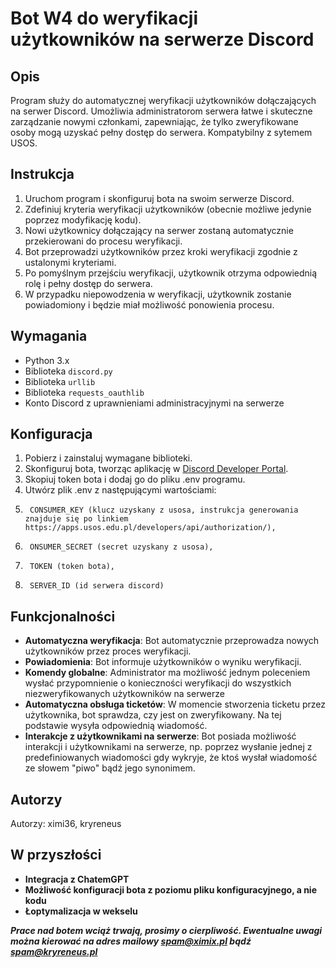 # Bot W4 do weryfikacji użytkowników na serwerze Discord

## Opis
Program służy do automatycznej weryfikacji użytkowników dołączających na serwer Discord. Umożliwia administratorom serwera łatwe i skuteczne zarządzanie nowymi członkami, zapewniając, że tylko zweryfikowane osoby mogą uzyskać pełny dostęp do serwera. Kompatybilny z sytemem USOS.

## Instrukcja
1. Uruchom program i skonfiguruj bota na swoim serwerze Discord.
2. Zdefiniuj kryteria weryfikacji użytkowników (obecnie możliwe jedynie poprzez modyfikację kodu).
3. Nowi użytkownicy dołączający na serwer zostaną automatycznie przekierowani do procesu weryfikacji.
4. Bot przeprowadzi użytkowników przez kroki weryfikacji zgodnie z ustalonymi kryteriami.
5. Po pomyślnym przejściu weryfikacji, użytkownik otrzyma odpowiednią rolę i pełny dostęp do serwera.
6. W przypadku niepowodzenia w weryfikacji, użytkownik zostanie powiadomiony i będzie miał możliwość ponowienia procesu.

## Wymagania
- Python 3.x
- Biblioteka `discord.py`
- Biblioteka `urllib`
- Biblioteka `requests_oauthlib`
- Konto Discord z uprawnieniami administracyjnymi na serwerze

## Konfiguracja
1. Pobierz i zainstaluj wymagane biblioteki.
2. Skonfiguruj bota, tworząc aplikację w [Discord Developer Portal](https://discord.com/developers/applications).
3. Skopiuj token bota i dodaj go do pliku .env programu.
4. Utwórz plik .env z następującymi wartościami:
5.      CONSUMER_KEY (klucz uzyskany z usosa, instrukcja generowania znajduje się po linkiem https://apps.usos.edu.pl/developers/api/authorization/),
6.      ONSUMER_SECRET (secret uzyskany z usosa),
7.      TOKEN (token bota),
8.      SERVER_ID (id serwera discord)

## Funkcjonalności

- **Automatyczna weryfikacja**: Bot automatycznie przeprowadza nowych użytkowników przez proces weryfikacji.
- **Powiadomienia**: Bot informuje użytkowników o wyniku weryfikacji.
- **Komendy globalne**: Administrator ma możliwość jednym poleceniem wysłać przypomnienie o konieczności weryfikacji do wszystkich niezweryfikowanych użytkowników na serwerze
- **Automatyczna obsługa ticketów**: W momencie stworzenia ticketu przez użytkownika, bot sprawdza, czy jest on zweryfikowany. Na tej podstawie wysyła odpowiednią wiadomość.
- **Interakcje z użytkownikami na serwerze**: Bot posiada możliwość interakcji i użytkownikami na serwerze, np. poprzez wysłanie jednej z predefiniowanych wiadomości gdy wykryje, że ktoś wysłał wiadomość ze słowem "piwo" bądź jego synonimem.

## Autorzy

Autorzy: ximi36, kryreneus

## W przyszłości
- **Integracja z ChatemGPT**
- **Możliwość konfiguracji bota z poziomu pliku konfiguracyjnego, a nie kodu**
- **Łoptymalizacja w wekselu**


***Prace nad botem wciąż trwają, prosimy o cierpliwość. Ewentualne uwagi można kierować na adres mailowy spam@ximix.pl bądź spam@kryreneus.pl***
